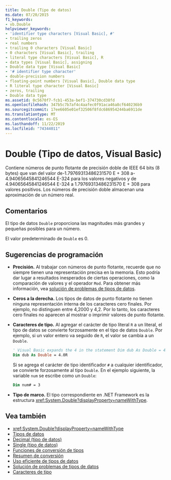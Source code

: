 ```yaml
---
title: Double (Tipo de datos)
ms.date: 07/20/2015
f1_keywords:
- vb.Double
helpviewer_keywords:
- 'identifier type characters [Visual Basic], #'
- trailing zeros
- real numbers
- trailing 0 characters [Visual Basic]
- 0 characters [Visual Basic], trailing
- literal type characters [Visual Basic], R
- data types [Visual Basic], assigning
- Double data type [Visual Basic]
- '# identifier type character'
- double-precision numbers
- floating-point numbers [Visual Basic], Double data type
- R literal type character [Visual Basic]
- zeros, trailing
- Double data type
ms.assetid: 0c5670f7-fcb1-453a-bef1-374730cd38fd
ms.openlocfilehash: 347b5c7b7af4c4aafec0f91aca46a8cf640236b9
ms.sourcegitcommit: 17ee6605e01ef32506f8fdc686954244ba6911de
ms.translationtype: MT
ms.contentlocale: es-ES
ms.lasthandoff: 11/22/2019
ms.locfileid: "74344011"
---
```

# <a name="double-data-type-visual-basic"></a>Double (Tipo de datos, Visual Basic)

Contiene números de punto flotante de precisión doble de IEEE 64 bits (8 bytes) que van del valor de-1.79769313486231570 E + 308 a-4.94065645841246544 E-324 para los valores negativos y de 4.94065645841246544 E-324 a 1.79769313486231570 E + 308 para valores positivos. Los números de precisión doble almacenan una aproximación de un número real.

## <a name="remarks"></a>Comentarios

El tipo de datos `Double` proporciona las magnitudes más grandes y pequeñas posibles para un número.

El valor predeterminado de `Double` es 0.

## <a name="programming-tips"></a>Sugerencias de programación

- **Precisión.** Al trabajar con números de punto flotante, recuerde que no siempre tienen una representación precisa en la memoria. Esto podría dar lugar a resultados inesperados de ciertas operaciones, como la comparación de valores y el operador `Mod`. Para obtener más información, vea [solución de problemas de tipos de datos](../../../visual-basic/programming-guide/language-features/data-types/troubleshooting-data-types.md).

- **Ceros a la derecha.** Los tipos de datos de punto flotante no tienen ninguna representación interna de los caracteres cero finales. Por ejemplo, no distinguen entre 4,2000 y 4,2. Por lo tanto, los caracteres cero finales no aparecen al mostrar o imprimir valores de punto flotante.

- **Caracteres de tipo.** Al agregar el carácter de tipo literal `R` a un literal, el tipo de datos se convierte forzosamente en el tipo de datos `Double`. Por ejemplo, si un valor entero va seguido de `R`, el valor se cambia a un `Double`.

  ```vb
  ' Visual Basic expands the 4 in the statement Dim dub As Double = 4R to 4.0:
  Dim dub As Double = 4.0R
  ```

  Si se agrega el carácter de tipo identificador `#` a cualquier identificador, se convierte forzosamente al tipo `Double`. En el ejemplo siguiente, la variable `num` se escribe como un `Double`:

  ```vb
  Dim num# = 3
  ```

- **Tipo de marco.** El tipo correspondiente en .NET Framework es la estructura <xref:System.Double?displayProperty=nameWithType>.

## <a name="see-also"></a>Vea también

- <xref:System.Double?displayProperty=nameWithType>
- [Tipos de datos](../../../visual-basic/language-reference/data-types/index.md)
- [Decimal (tipo de datos)](../../../visual-basic/language-reference/data-types/decimal-data-type.md)
- [Single (tipo de datos)](../../../visual-basic/language-reference/data-types/single-data-type.md)
- [Funciones de conversión de tipos](../../../visual-basic/language-reference/functions/type-conversion-functions.md)
- [Resumen de conversión](../../../visual-basic/language-reference/keywords/conversion-summary.md)
- [Uso eficiente de tipos de datos](../../../visual-basic/programming-guide/language-features/data-types/efficient-use-of-data-types.md)
- [Solución de problemas de tipos de datos](../../../visual-basic/programming-guide/language-features/data-types/troubleshooting-data-types.md)
- [Caracteres de tipo](../../../visual-basic/programming-guide/language-features/data-types/type-characters.md)
